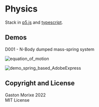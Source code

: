 
# Physics

Stack in [p5.js](https://p5js.org/) and [typescript](https://www.typescriptlang.org/).

## Demos

D001 - N-Body dumped mass-spring system

![equation_of_motion](https://wikimedia.org/api/rest_v1/media/math/render/svg/533dc6a49625a778df091e4aa30a00c550cfc3c9)

![demo_spring_based_AdobeExpress](https://user-images.githubusercontent.com/637225/201780525-42e91d06-2a68-48e6-994c-8348e4ab9599.gif)

## Copyright and License

Gaston Morixe 2022\
MIT License
